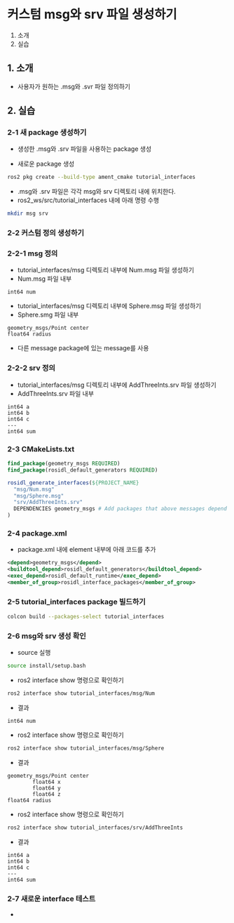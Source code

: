 # 커스텀 msg와 srv 파일 생성하기
1. 소개
2. 실습

## 1. 소개
* 사용자가 원하는 .msg와 .svr 파일 정의하기

## 2. 실습
### 2-1 새 package 생성하기
* 생성한 .msg와 .srv 파일을 사용하는 package 생성

* 새로운 package 생성
```bash
ros2 pkg create --build-type ament_cmake tutorial_interfaces
```

* .msg와 .srv 파일은 각각 msg와 srv 디렉토리 내에 위치한다.
* ros2_ws/src/tutorial_interfaces 내에 아래 명령 수행
```bash
mkdir msg srv
```

### 2-2 커스텀 정의 생성하기

### 2-2-1 msg 정의
* tutorial_interfaces/msg 디렉토리 내부에 Num.msg 파일 생성하기
* Num.msg 파일 내부
```
int64 num
```

* tutorial_interfaces/msg 디렉토리 내부에 Sphere.msg 파일 생성하기
* Sphere.smg 파일 내부
```
geometry_msgs/Point center
float64 radius
```
  * 다른 message package에 있는 message를 사용 

### 2-2-2 srv 정의
* tutorial_interfaces/msg 디렉토리 내부에 AddThreeInts.srv 파일 생성하기
* AddThreeInts.srv 파일 내부
```
int64 a
int64 b
int64 c
---
int64 sum
```

### 2-3 CMakeLists.txt 
```cmake
find_package(geometry_msgs REQUIRED)
find_package(rosidl_default_generators REQUIRED)

rosidl_generate_interfaces(${PROJECT_NAME}
  "msg/Num.msg"
  "msg/Sphere.msg"
  "srv/AddThreeInts.srv"
  DEPENDENCIES geometry_msgs # Add packages that above messages depend on, in this case geometry_msgs for Sphere.msg
)
```

### 2-4 package.xml
* package.xml 내에 <package> element 내부에 아래 코드를 추가
```xml
<depend>geometry_msgs</depend>
<buildtool_depend>rosidl_default_generators</buildtool_depend>
<exec_depend>rosidl_default_runtime</exec_depend>
<member_of_group>rosidl_interface_packages</member_of_group>
```

### 2-5 tutorial_interfaces package 빌드하기
```bash
colcon build --packages-select tutorial_interfaces
```

### 2-6 msg와 srv 생성 확인
* source 실행
```bash
source install/setup.bash
```

* ros2 interface show 명령으로 확인하기
```bash
ros2 interface show tutorial_interfaces/msg/Num
```

* 결과
```
int64 num
```

* ros2 interface show 명령으로 확인하기
```bash
ros2 interface show tutorial_interfaces/msg/Sphere
```

* 결과
```
geometry_msgs/Point center
        float64 x
        float64 y
        float64 z
float64 radius
```

* ros2 interface show 명령으로 확인하기
```bash
ros2 interface show tutorial_interfaces/srv/AddThreeInts
```

* 결과
```
int64 a
int64 b
int64 c
---
int64 sum
```

### 2-7 새로운 interface 테스트
* 